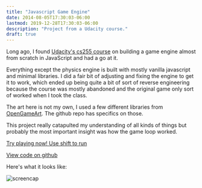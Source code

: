 ```yaml
---
title: "Javascript Game Engine"
date: 2014-08-05T17:30:03-06:00
lastmod: 2019-12-28T17:30:03-06:00
description: "Project from a Udacity course."
draft: true
---
```


Long ago, I found [Udacity's cs255 course](https://eu.udacity.com/course/html5-game-development--cs255) on building a game engine almost from scratch in JavaScript and had a go at it.

Everything except the physics engine is built with mostly vanilla javascript and minimal libraries. I did a fair bit of adjusting and fixing the engine to get it to work, which ended up being quite a bit of sort of reverse engineering because the course was mostly abandoned and the original game only sort of worked when I took the class.

The art here is not my own, I used a few different libraries from [OpenGameArt](https://opengameart.org/). The github repo has specifics on those.

This project really catapulted my understanding of all kinds of things but probably the most important insight was how the game loop worked.

[Try playing now! Use shift to run](http://aguilarm.github.io/canvasGame/)

[View code on github](https://github.com/aguilarm/canvasGame)

Here's what it looks like:

![screencap](/images/projects/javascript-game-engine.png)
